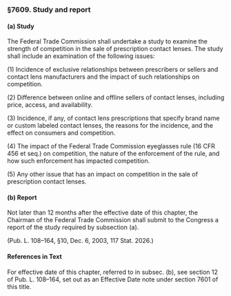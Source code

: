 ### §7609. Study and report ###

#### (a) Study ####

The Federal Trade Commission shall undertake a study to examine the strength of competition in the sale of prescription contact lenses. The study shall include an examination of the following issues:

(1) Incidence of exclusive relationships between prescribers or sellers and contact lens manufacturers and the impact of such relationships on competition.

(2) Difference between online and offline sellers of contact lenses, including price, access, and availability.

(3) Incidence, if any, of contact lens prescriptions that specify brand name or custom labeled contact lenses, the reasons for the incidence, and the effect on consumers and competition.

(4) The impact of the Federal Trade Commission eyeglasses rule (16 CFR 456 et seq.) on competition, the nature of the enforcement of the rule, and how such enforcement has impacted competition.

(5) Any other issue that has an impact on competition in the sale of prescription contact lenses.

#### (b) Report ####

Not later than 12 months after the effective date of this chapter, the Chairman of the Federal Trade Commission shall submit to the Congress a report of the study required by subsection (a).

(Pub. L. 108–164, §10, Dec. 6, 2003, 117 Stat. 2026.)

#### References in Text ####

For effective date of this chapter, referred to in subsec. (b), see section 12 of Pub. L. 108–164, set out as an Effective Date note under section 7601 of this title.